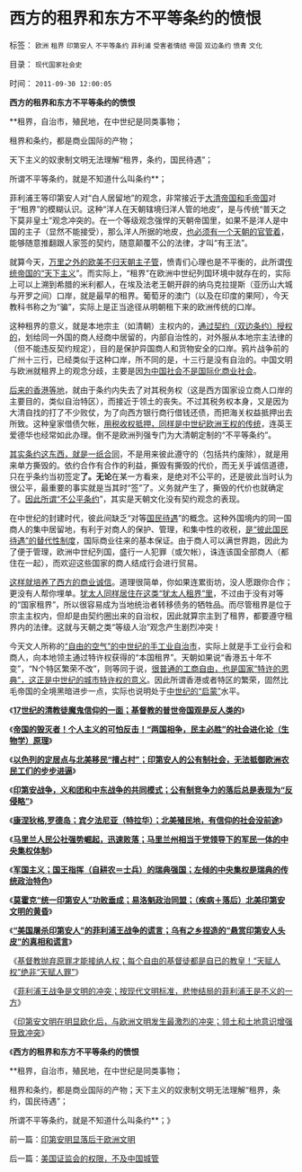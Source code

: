 # 西方的租界和东方不平等条约的愤恨

标签： `欧洲` `租界` `印第安人` `不平等条约` `菲利浦` `受害者情结` `帝国` `双边条约` `愤青` `文化` 

目录： `现代国家社会史`

时间： `2011-09-30 12:00:05`

**西方的租界和东方不平等条约的愤恨**

**租界，自治市，殖民地，在中世纪是同类事物；

租界和条约，都是商业国际的产物；

天下主义的奴隶制文明无法理解“租界，条约，国民待遇”；

所谓不平等条约，就是不知道什么叫条约**；

菲利浦王等印第安人对“白人居留地”的观念，非常接近于[大清帝国和毛帝国](../../../2011/1/11/爱新觉罗氏的贡献；受害者情结不可取；.md)对于“租界”的模糊认识。这种“洋人在天朝辖境归洋人管的地皮”，是与传统“普天之下莫非皇土”观念冲突的。在一个等级观念强悍的天朝帝国里，如果不是洋人是中国的主子（显然不能接受），那么洋人所据的地皮，[也必须有一个天朝的官管着](../../../2011/1/26/君权神授“向弱者倾斜”和绝对的弱者.md)，能够随意推翻跟人家签的契约，随意颠覆不公的法律，才叫“有王法”。

就算今天，[万里之外的欧美不归天朝主子管](../../../2009/9/28/中国怀旧复古的乌托邦传统文化.md)，愤青们心理也是不平衡的，此所谓[传统帝国的“天下主义](../../../2011/9/2/普世帝国的天下主义.md)”。而实际上，“租界”在欧洲中世纪列国环境中就存在的，实际上可以上溯到希腊的米利都人，在埃及法老王朝开辟的纳乌克拉提斯（亚历山大城与开罗之间）口岸，就是最早的租界。葡萄牙的澳门（以及在印度的果阿），今天教科书称之为“骗”，实际上是正当途径从明朝租下来的欧洲传统的口岸。

这种租界的意义，就是本地宗主（如清朝）主权内的，[通过契约（双边条约）授权的](../../../2010/10/26/国以民为本，民以国为家；反悔“国际法”.md)，划给同一外国的商人经商中居留的，内部自治性的，对外服从本地宗主法律的（但不能违反契约规定），目的是保护异国商人和货物安全的口岸。鸦片战争前的广州十三行，已经类似于这种口岸，所不同的是，十三行是没有自治的。中国文明与欧洲就租界上的观念分歧，主要是因[为中国社会不是国际化商业社会](../../../2009/3/23/宋明清皇权官僚等级制度对民营工商技术积极因素抵制.md)。

[后来的香港等地](../../../2011/1/21/香港模式和日本鬼子“人肉开采”.md)，就由于条约内失去了对其税务权（这是西方国家设立商人口岸的主要目的，类似自治特区），而接近于领土的丧失。不过其税务权本身，又是因为大清自找的打了不少败仗，为了向西方银行商行借钱还债，而把海关权益抵押出去所致。这种皇家借债欠帐，[用税收权抵押，同样是中世纪欧洲王权的传统](../../../2011/9/22/公有制不收税，没有税负痛苦.md)，连英王爱德华也经常如此办理。倒不是欧洲列强专门为大清朝定制的“不平等条约”。

[其实条约这东西，就是一纸合同](../../../2010/7/31/诚信的价值的核心就是契约的成本.md)，不是用来彼此遵守的（包括共约废除），就是用来单方撕毁的。依约合作有合作的利益，撕毁有撕毁的代价，而无关乎诚信道德，只在乎条约当初签定**了。无论**在某一方看来，是绝对不公平的，还是彼此当时认为很公平，最重要的事实就是当其时“签”了。义务就产生了，撕毁的代价也就确定了。[因此所谓“不公平条约](../../../2010/10/26/丛林法则减少人类摩擦争斗,促进互利合作.md)”，其实是天朝文化没有契约观念的表现。

在中世纪的封建时代，彼此间缺乏“对等[国民待遇](../../../2011/5/23/尚主席向国际板开放国企待遇.md)”的概念。这种外国境内的同一国商人的集中居留地，有利于对商人的保护、管理，和集中性的收税，[是“彼此国民待遇”的替代性制度](../../../2011/8/30/《国际户籍制度公约》和二战前的少数民族.md)，国际商业往来的基本保证。由于商人可以满世界跑，因此为了便于管理，欧洲中世纪列国，盛行一人犯罪（或欠帐），诛连该国全部商人（都住在一起），而欢迎这些国家的商人结成行会进行贸易。

[这样就培养了西方的商业诚信](../../../2011/6/17/资本家是最可爱的蠢驴，是消费者最忠实的朋友.md)。道理很简单，你如果连累街坊，没人愿跟你合作；更没有人帮你埋单。[犹太人同样居住在这类“犹太人租界”里](../../../2011/8/29/为什么犹太人不能产生工业资本家？.md)，不过由于没有对等的“国家租界”，所以很容易成为当地统治者转移债务的牺牲品。而尽管租界是位于宗主主权内，但却是由契约圈出来的自治权，因此就算宗主到了租界，都要遵守租界内的法律。这就与天朝之类“等级人治”观念产生剧烈冲突！

今天文人所称的[“自由的空气”的中世纪的手工业自治市](../../../2011/3/7/资本主义前的行会户籍制度和农民工.md)，实际上就是手工业行会和商人，向本地领主通过特许权获得的“本国租界”。天朝如果说“香港五十年不变”，“N个特区繁荣不改”，则等同于说，[很普通的工商自由，也是国家“特许的恩典”，这正是中世纪的城市特许权的意义](../../../2011/5/18/美国早期不是自由放任的经济,管制对经济的影响等效于税收.md)。因此所谓香港或者特区的繁荣，固然比毛帝国的全境黑暗进步一点，实际也说明处于[中世纪的“启蒙”](../../../2011/7/10/中世纪及奴隶社会的特征.md)水平。

《[**17世纪的清教徒魔鬼信仰的一面；基督教的普世帝国观是反人类的**](../../../2011/9/28/皮科特大屠杀，基督教的普世帝国观是反人类的.md)》

《[**帝国的毁灭者！个人主义的可怕反击！“两国相争，民主必胜”的社会进化论（生物学）原理**](../../../2011/9/28/帝国的毁灭者！个人主义的可怕反击.md)》

《[**以色列的定居点与北美移民“擅占村”；印第安人的公有制社会，无法抵御欧洲农民工们的步步进逼**](../../../2011/9/28/以色列定居点与北美移民的“擅占村”和家庭牌半自动步枪.md)》

《[**印第安战争，义和团和中东战争的共同模式；公有制竞争力的落后总是表现为“反侵略”**](../../../2011/9/28/公有制竞争力的落后总是表现为“反侵略”；.md)》

《[**康涅狄格,罗德岛；宾夕法尼亚（特拉华）；北美殖民地，有信仰的社会没前途**](../../../2011/9/29/北美殖民地，有信仰的社会是没前途的.md)》

《[**马里兰人民公社强势崛起，迅速败落；马里兰州相当于党领导下的军民一体的中央集权体制**](../../../2011/9/29/天主教马里兰人民公社强势崛起，迅速败落.md)》

《[**军国主义；国王指挥（自耕农＝士兵）的瑞典强国；左倾的中央集权是瑞典的传统政治特色**](../../../2011/9/29/军国主义中央集权，是瑞典传统政治的特色.md)》

《[**莫霍克“统一印第安人”功败垂成；易洛魁政治同盟；（疾病＋落后）北美印第安文明的黄昏**](../../../2011/9/29/（疾病＋落后），北美印第安人的黄昏.md)》

《[**“美国屠杀印第安人”的菲利浦王战争的谎言；乌有之乡捏造的“悬赏印第安人头皮”的真相和谎言**](../../../2011/9/30/“美国屠杀印第安人”的菲利浦王战争的谎言.md)》

《[基督教抛弃原罪才能接纳人权；每个自由的基督徒都是自已的教皇！“天赋人权”绝非“天赋人罪”](../../../2011/9/30/基督教必须抛弃原罪观，才能接纳人权.md)》

《[菲利浦王战争是文明的冲突；按现代文明标准，悲惨结局的菲利浦王是不义的一方](../../../2011/9/30/菲利浦王战争中怯懦残暴的印第安愤青.md)》

《[印第安文明在明显欧化后，与欧洲文明发生最激烈的冲突；领土和土地意识增强导致冲突](../../../2011/9/30/印第安明显落后于欧洲文明.md)》

《**西方的租界和东方不平等条约的愤恨**

**租界，自治市，殖民地，在中世纪是同类事物；

租界和条约，都是商业国际的产物；天下主义的奴隶制文明无法理解“租界，条约，国民待遇”；

所谓不平等条约，就是不知道什么叫条约**；》



前一篇：[印第安明显落后于欧洲文明](../../../2011/9/30/印第安明显落后于欧洲文明.md)

后一篇：[美国证监会的权限，不及中国城管](../../../2011/10/1/美国证监会的权限，不及中国城管.md)